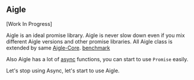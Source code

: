 Aigle
--

[Work In Progress]

Aigle is an ideal promise library.
Aigle is never slow down even if you mix different Aigle versions and other promise libraries.
All Aigle class is extended by same [Aigle-Core](https://github.com/suguru03/aigle-core). [benchmark](https://github.com/suguru03/aigle-benchmark)

Also Aigle has a lot of [async](https://github.com/caolan/async) functions, you can start to use `Promise` easily.

Let's stop using Async, let's start to use Aigle.
